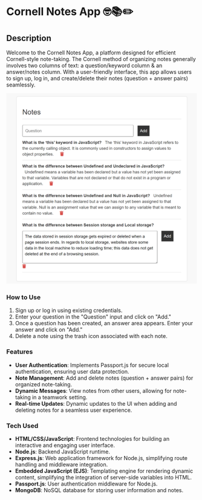 # Cornell Notes App 🤓📚✏️

## Description
Welcome to the Cornell Notes App, a platform designed for efficient Cornell-style note-taking. The Cornell method of organizing notes generally involves two columns of text: a question/keyword column & an answer/notes column. With a user-friendly interface, this app allows users to sign up, log in, and create/delete their notes (question + answer pairs) seamlessly.

<img src="cornell-notes-app.png">

### How to Use
1. Sign up or log in using existing credentials.
2. Enter your question in the "Question" input and click on "Add."
3. Once a question has been created, an answer area appears. Enter your answer and click on "Add."
4. Delete a note using the trash icon associated with each note.

### Features
- **User Authentication**: Implements Passport.js for secure local authentication, ensuring user data protection.
- **Note Management**: Add and delete notes (question + answer pairs) for organized note-taking.
- **Dynamic Messages**: View notes from other users, allowing for note-taking in a teamwork setting.
- **Real-time Updates**: Dynamic updates to the UI when adding and deleting notes for a seamless user experience.

### Tech Used
- **HTML/CSS/JavaScript**: Frontend technologies for building an interactive and engaging user interface.
- **Node.js**: Backend JavaScript runtime.
- **Express.js**: Web application framework for Node.js, simplifying route handling and middleware integration.
- **Embedded JavaScript (EJS)**: Templating engine for rendering dynamic content, simplifying the integration of server-side variables into HTML.
- **Passport.js**: User authentication middleware for Node.js.
- **MongoDB**: NoSQL database for storing user information and notes.